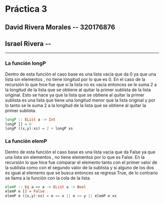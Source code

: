 # Práctica 3

## David Rivera Morales -- 320176876

## Israel Rivera --

---

### La función longP

Dentro de esta función el caso base es una lista vacía que da 0 ya que una lista sin elementos , no tiene longitud por lo que es 0. En el caso de la recursión lo que hice fue que si la lista no es vacía entonces se le suma 2 a la longitud de la lista que se obtiene al quitar la primer sublista de la lista original. Esto se hace ya que la lista que se obtiene al quitar la primer sublista es una lista que tiene una longitud menor que la lista original y por lo tanto se le suma 2 a la longitud de la lista que se obtiene al quitar la primer sublista.

```haskell
longP :: EList a -> Int
longP [] = 0
longP ((x,y):xs) = 2 + longP xs
```

### La función elemP

Dentro de esta función el caso base es una lista vacía que da False ya que una lista sin elementos , no tiene elementos por lo que es False. En la recursión lo que hice fue comparar el elemento tanto con el primer valor de la sublista como con el segundo valor de la sublista y si alguno de los dos es igual al elemento que se busca entonces se regresa True, de lo contrario se llama a la función con la cola de la lista.

```haskell
elemP :: Eq a => a -> EList a -> Bool
elemP e [] = False
elemP e ((x,y):xs) = e == x || e == y || elemP e xs
```
